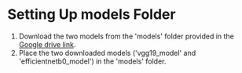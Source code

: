 # Setting Up models Folder

1. Download the two models from the 'models' folder provided in the [Google drive link](https://drive.google.com/drive/folders/1WI4EatTVdM62XLkaHFScegSS7ObV4A5p?usp=share_link).
2. Place the two downloaded models ('vgg19_model' and 'efficientnetb0_model') in the 'models' folder.